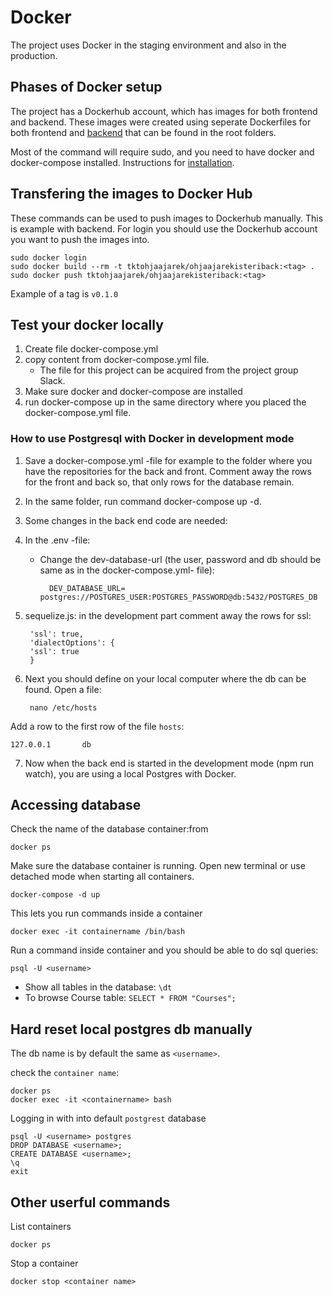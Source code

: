# Docker

The project uses Docker in the staging environment and also in the production.


## Phases of Docker setup

The project has a Dockerhub account, which has images for both frontend and backend.
These images were created using seperate Dockerfiles for both frontend and [backend](https://github.com/TKT-ohjaajarekisteri/TKT-ohjaajarekisteri-back/blob/login/Dockerfile) that can be found in the root folders.

Most of the command will require sudo, and you need to have docker and docker-compose installed. Instructions for [installation](https://docker-hy.github.io/part0/).

## Transfering the images to Docker Hub

These commands can be used to push images to Dockerhub manually. This is example with backend. For login you should use the Dockerhub account you want to push the images into.

    sudo docker login 
    sudo docker build --rm -t tktohjaajarek/ohjaajarekisteriback:<tag> .
    sudo docker push tktohjaajarek/ohjaajarekisteriback:<tag>

Example of a tag is `v0.1.0`


## Test your docker locally

1. Create file docker-compose.yml
2. copy content from docker-compose.yml file. 
	- The file for this project can be acquired from the project group Slack.
3. Make sure docker and docker-compose are installed
4. run docker-compose up in the same directory where you placed the docker-compose.yml file.


### How to use Postgresql with Docker in development mode

1. Save a docker-compose.yml -file for example to the folder where you have the repositories for the back and front. Comment away the rows for the front and back so, that only rows for the database remain. 
2. In the same folder, run command docker-compose up -d.
3. Some changes in the back end code are needed:
4. In the .env -file: 

	- Change the dev-database-url (the user, password and db should be same as in the docker-compose.yml- file):

			DEV_DATABASE_URL= postgres://POSTGRES_USER:POSTGRES_PASSWORD@db:5432/POSTGRES_DB

5. sequelize.js: in the development part comment away the rows for ssl:

		'ssl': true,
		'dialectOptions': {
		'ssl': true
		}

6. Next you should define on your local computer where the db can be found. Open a file:

		nano /etc/hosts

Add a row to the first row of the file `hosts`: 

	127.0.0.1       db

7. Now when the back end is started in the development mode (npm run watch), you are using a local Postgres with Docker.


## Accessing database

Check the name of the database container:from

	docker ps

Make sure the database container is running. Open new terminal or use detached mode when starting all containers.

	docker-compose -d up

This lets you run commands inside a container

	docker exec -it containername /bin/bash 

Run a command inside container and you should be able to do sql queries:

	psql -U <username>

- Show all tables in the database: `\dt` 
- To browse Course table: `SELECT * FROM "Courses";`


## Hard reset local postgres db manually

The db name is by default the same as `<username>`.

check the `container name`:

	docker ps
	docker exec -it <containername> bash
	
Logging in with <username> into default `postgrest` database
	
	psql -U <username> postgres
	DROP DATABASE <username>;
	CREATE DATABASE <username>;
	\q
	exit


## Other userful commands

List containers

	docker ps

Stop a container

	docker stop <container name>